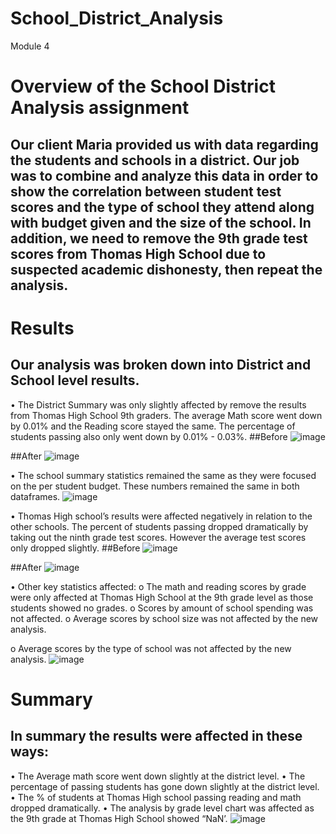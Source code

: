 # School_District_Analysis
Module 4
# Overview of the School District Analysis assignment
## Our client Maria provided us with data regarding the students and schools in a district.  Our job was to combine and analyze this data in order to show the correlation between student test scores and the type of school they attend along with budget given and the size of the school.  In addition, we need to remove the 9th grade test scores from Thomas High School due to suspected academic dishonesty, then repeat the analysis.
# Results
## Our analysis was broken down into District and School level results.
•	The District Summary was only slightly affected by remove the results from Thomas High School 9th graders.  The average Math score went down by 0.01% and the Reading score stayed the same.  The percentage of students passing also only went down by 0.01% - 0.03%.
##Before
![image](https://user-images.githubusercontent.com/106286533/175835104-e486608a-2718-4292-87e3-2d3ff484040c.png)

##After
![image](https://user-images.githubusercontent.com/106286533/175835111-11ecc7c5-7f4c-495e-b8e2-a7cec9cc5d88.png)

•	The school summary statistics remained the same as they were focused on the per student budget.  These numbers remained the same in both dataframes.
![image](https://user-images.githubusercontent.com/106286533/175835127-52bba826-1a9f-42c7-8af4-9ffe07337473.png)

•	Thomas High school’s results were affected negatively in relation to the other schools.  The percent of students passing dropped dramatically by taking out the ninth grade test scores. However the average test scores only dropped slightly.
##Before
![image](https://user-images.githubusercontent.com/106286533/175835130-3fc60b2d-b207-433c-af7a-86bcf1fd9ae1.png)
	 	                    
##After
![image](https://user-images.githubusercontent.com/106286533/175835134-b5c43024-9693-4aa6-af2b-778cb62770d5.png)
	 

•	Other key statistics affected:
o	The math and reading scores by grade were only affected at Thomas High School at the 9th grade level as those students showed no grades.
o	Scores by amount of school spending was not affected.
o	Average scores by school size was not affected by the new analysis.

o	Average scores by the type of school was not affected by the new analysis.
![image](https://user-images.githubusercontent.com/106286533/175835164-8cf69c75-0d48-4a06-b07c-f2e7646eb388.png)
 

# Summary
## In summary the results were affected in these ways:
•	The Average math score went down slightly at the district level. 
•	The percentage of passing students has gone down slightly at the district level.
•	The % of students at Thomas High school passing reading and math dropped dramatically.
•	The analysis by grade level chart was affected as the 9th grade at Thomas High School showed “NaN’.
![image](https://user-images.githubusercontent.com/106286533/175835175-0074899b-f8f0-4812-a98c-a171ac575098.png)
 
